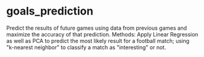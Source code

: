 # goals_prediction
Predict the results of future games using data from previous games and maximize the accuracy of that prediction. Methods: Apply Linear Regression as well as PCA to predict the most likely result for a football match; using "k-nearest neighbor" to classify a match as "interesting" or not.
